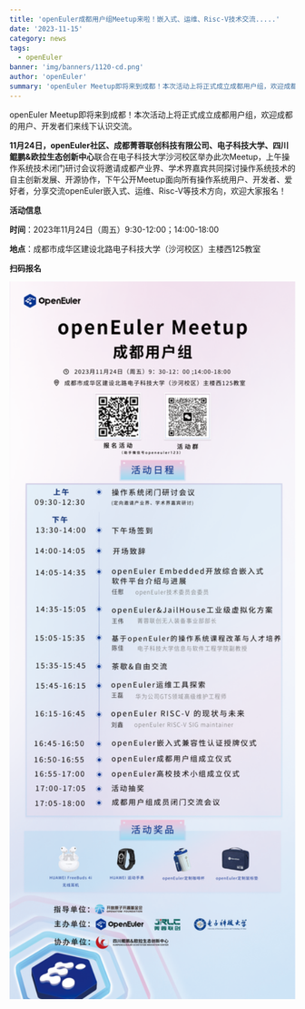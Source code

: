 ```yaml
---
title: 'openEuler成都用户组Meetup来啦！嵌入式、运维、Risc-V技术交流.....'
date: '2023-11-15'
category: news
tags:
  - openEuler
banner: 'img/banners/1120-cd.png'
author: 'openEuler'
summary: 'openEuler Meetup即将来到成都！本次活动上将正式成立成都用户组，欢迎成都的用户、开发者们来线下认识交流。'
---
```




openEuler Meetup即将来到成都！本次活动上将正式成立成都用户组，欢迎成都的用户、开发者们来线下认识交流。

**11月24日，openEuler社区、成都菁蓉联创科技有限公司、电子科技大学、四川鲲鹏&欧拉生态创新中心**联合在电子科技大学沙河校区举办此次Meetup，上午操作系统技术闭门研讨会议将邀请成都产业界、学术界嘉宾共同探讨操作系统技术的自主创新发展、开源协作，下午公开Meetup面向所有操作系统用户、开发者、爱好者，分享交流openEuler嵌入式、运维、Risc-V等技术方向，欢迎大家报名！

**活动信息**

**时间**：2023年11月24日（周五）9:30-12:00；14:00-18:00

**地点**：成都市成华区建设北路电子科技大学（沙河校区）主楼西125教室

**扫码报名**

<img src="./media/image1.png" width="1000" >

